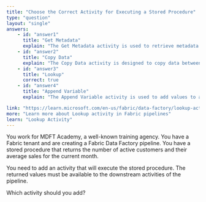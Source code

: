```yaml
---
title: "Choose the Correct Activity for Executing a Stored Procedure"
type: "question"
layout: "single"
answers:
    - id: "answer1"
      title: "Get Metadata"
      explain: "The Get Metadata activity is used to retrieve metadata about data in various sources, such as file names, sizes, or column information. It cannot execute stored procedures or return result sets."
    - id: "answer2"
      title: "Copy Data"
      explain: "The Copy Data activity is designed to copy data between source and destination data stores. While it can read from a database, it cannot execute stored procedures or return result sets."
    - id: "answer3"
      title: "Lookup"
      correct: true
    - id: "answer4"
      title: "Append Variable"
      explain: "The Append Variable activity is used to add values to an existing array variable in the pipeline. It cannot execute stored procedures or interact with databases directly."

link: "https://learn.microsoft.com/en-us/fabric/data-factory/lookup-activity"
more: "Learn more about Lookup activity in Fabric pipelines"
learn: "Lookup Activity"
---
```

You work for MDFT Academy, a well-known training agency. You have a Fabric tenant and are creating a Fabric Data Factory pipeline. You have a stored procedure that returns the number of active customers and their average sales for the current month. 

You need to add an activity that will execute the stored procedure. The returned values must be available to the downstream activities of the pipeline.

Which activity should you add?
